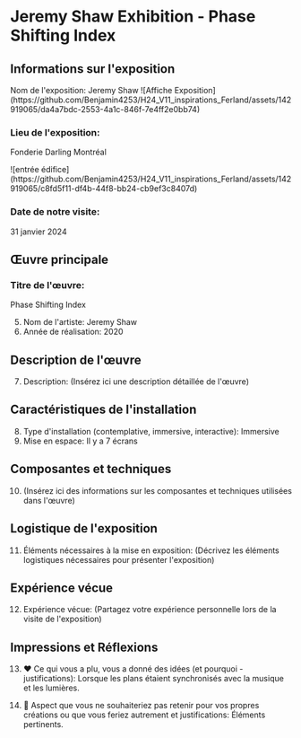 # Jeremy Shaw Exhibition - Phase Shifting Index

## Informations sur l'exposition

<p> Nom de l'exposition: Jeremy Shaw 
![Affiche Exposition](https://github.com/Benjamin4253/H24_V11_inspirations_Ferland/assets/142919065/da4a7bdc-2553-4a1c-846f-7e4ff2e0bb74)
</p>

<h3>Lieu de l'exposition:</h3>
<p>Fonderie Darling Montréal</p>
![entrée édifice](https://github.com/Benjamin4253/H24_V11_inspirations_Ferland/assets/142919065/c8fd5f11-df4b-44f8-bb24-cb9ef3c8407d)

<h3>Date de notre visite:</h3>
<p>31 janvier 2024</p>

## Œuvre principale

<h3>Titre de l'œuvre:</h3>
<p>Phase Shifting Index</p>



5. Nom de l'artiste: Jeremy Shaw
6. Année de réalisation: 2020

## Description de l'œuvre

7. Description: (Insérez ici une description détaillée de l'œuvre)

## Caractéristiques de l'installation

8. Type d'installation (contemplative, immersive, interactive): Immersive
9. Mise en espace: Il y a 7 écrans

## Composantes et techniques

10. (Insérez ici des informations sur les composantes et techniques utilisées dans l'œuvre)

## Logistique de l'exposition

11. Éléments nécessaires à la mise en exposition: (Décrivez les éléments logistiques nécessaires pour présenter l'exposition)

## Expérience vécue

12. Expérience vécue: (Partagez votre expérience personnelle lors de la visite de l'exposition)

## Impressions et Réflexions

13. ❤️ Ce qui vous a plu, vous a donné des idées (et pourquoi - justifications): Lorsque les plans étaient synchronisés avec la musique et les lumières.

14. 🤔 Aspect que vous ne souhaiteriez pas retenir pour vos propres créations ou que vous feriez autrement et justifications: Éléments pertinents.
